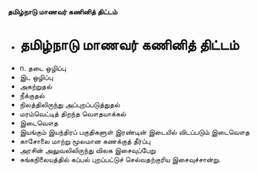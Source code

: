 **தமிழ்நாடு மாணவர் கணினித் திட்டம்**
- # தமிழ்நாடு மாணவர் கணினித் திட்டம்
- n. தடை ஒழிப்பு
- இட ஒழிப்பு
- அகற்றுதல்
- நீக்குதல்
- நிலத்திலிருந்து அப்புறப்படுத்துதல்
- மரம்வெட்டித் திறந்த வௌதயாக்கல்
- இடைவௌத
- இயங்கும் இயந்திரப் பகுதிகளுள் இரண்டின் இடையில் விடப்படும் இடைவௌத
- காசோலை மாற்று மூலமான கணக்குத் தீர்ப்பு
- அரசின் அலுவலிலிருந்து விலக இசைவுப்பேறு
- சுங்கநிலையத்தில் கப்பல் புறப்பட்டுச் செல்வதற்குரிய இசைவுச்சான்று.

